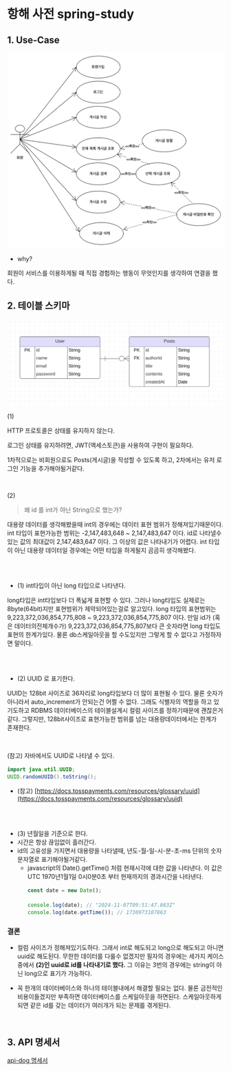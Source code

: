 # 항해 사전 spring-study

## 1. Use-Case

![img](./images/use-cases.png)

- why?

회원이 서비스를 이용하게될 때 직접 경험하는 행동이 무엇인지를 생각하여 연결을 했다.


## 2. 테이블 스키마

![img](./images/table-schema-ver-1.png)



(1)

HTTP 프로토콜은 상태를 유지하지 않는다.

로그인 상태를 유지하려면, JWT(액세스토큰)을 사용하여 구현이 필요하다.

1차적으로는 비회원으로도 Posts(게시글)을 작성할 수 있도록 하고, 2차에서는 유저 로그인 기능을 추가해야될거같다.

<br>

(2)

> 왜 id 를 int가 아닌 String으로 했는가?

대용량 데이터를 생각해봤을때 int의 경우에는 데이터 표현 범위가 정해져있기때문이다. int 타입이 표현가능한 범위는 -2,147,483,648 ~ 2,147,483,647  이다.
id로 나타낼수 있는 값의 최대값이 2,147,483,647 이다. 그 이상의 값은 나타내기가 어렵다. int 타입이 아닌 대용량 데이터일 경우에는 어떤 타입을 하게될지 곰곰히 생각해봤다.

<br><br>

- (1) int타입이 아닌 long 타입으로 나타낸다.

long타입은 int타입보다 더 폭넓게 표현할 수 있다. 그러나 long타입도 실제로는 8byte(64bit)지만 표현범위가 제약되어있는걸로 알고있다.
long 타입의 표현범위는9,223,372,036,854,775,808 ~ 9,223,372,036,854,775,807 이다. 만일 id가 (혹은 데이터의전체개수가) 9,223,372,036,854,775,807보다 큰 숫자라면 long 타입도 표현의 한계가있다. 물론 db스케일아웃을 할 수도있지만 그렇게 할 수 없다고 가정하자면 말이다.

<br><br>

- (2) UUID 로 표기한다.

UUID는 128bit 사이즈로 36자리로 long타입보다 더 많이 표현될 수 있다. 물론 숫자가 아니라서 auto_increment가 안되는건 어쩔 수 없다. 그래도 식별자의 역할을 하고 있기도하고
RDBMS 데이터베이스의 테이블설계시 컬럼 사이즈를 정하기때문에 괜찮은거같다. 그렇지만, 128bit사이즈로 표현가능한 범위를 넘는 대용량데이터에서는 한계가 존재한다.

<br>

(참고) 자바에서도 UUID로 나타낼 수 있다.

```java
import java.util.UUID;
UUID.randomUUID().toString();
```

- (참고) [https://docs.tosspayments.com/resources/glossary/uuid](https://docs.tosspayments.com/resources/glossary/uuid)

<br><br>

- (3) 년월일을 기준으로 한다.
 - 시간은 항상 끊임없이 흘러간다.
 - id의 고유성을 가지면서 대용량을 나타낼때,  년도-월-일-시-분-초-ms 단위의 숫자문자열로 표기해야될거같다.
    - javascript의 Date().getTime() 처럼 현재시각에 대한 값을 나타낸다. 이 값은 UTC 1970년1월1일 0시0분0초 부터 현재까지의 경과시간을 나타낸다.
      ```js
      const date = new Date();
      
      console.log(date); // "2024-11-07T09:51:47.863Z"
      console.log(date.getTime()); // 1730973107863
      ```


### 결론

- 컬럼 사이즈가 정해져있기도하다. 그래서 int로 해도되고 long으로 해도되고 아니면 uuid로 해도된다. 무한한 데이터를 다룰수 없겠지만 필자의 경우에는 세가지 케이스중에서 **(2)인 uuid로 id를 나타내기로 했다.** 그 이유는 3번의 경우에는 string이 아닌 long으로 표기가 가능하다.

- 꼭 한개의 데이터베이스와 하나의 테이블내에서 해결할 필요는 없다. 물론 금전적인 비용이들겠지만 부족하면 데이터베이스를 스케일아웃을 하면된다. 스케일아웃하게되면 같은 id를 갖는 데이터가 여러개가 되는 문제를 겪게된다.

<br>

## 3. API 명세서

[api-dog 명세서](https://www.apidog.com/apidoc/shared-4d19564a-0cf9-4cc5-8d35-b642dd1eb7a0)
